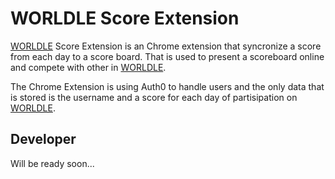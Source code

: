 # WORLDLE Score Extension

[WORLDLE](https://worldle.teuteuf.fr/) Score Extension is an Chrome extension that syncronize a score from each day to a score board. That is used to present a scoreboard online and compete with other in [WORLDLE](https://worldle.teuteuf.fr/).

The Chrome Extension is using Auth0 to handle users and the only data that is stored is the username and a score for each day of partisipation on [WORLDLE](https://worldle.teuteuf.fr/).

## Developer

Will be ready soon...
